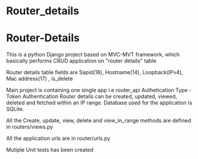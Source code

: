 # Router_details
# Router-Details
This is a python Django project based on MVC-MVT framework, which basically performs CRUD application on "router details" table

Router details table fields are
Sapid(18), Hostname(14), Loopback(IPv4), Mac address(17) , is_delete


Main project is containing one single app i.e router_api
Authetication Type - Token Authentication
Router details can be created, updated, viewed, deleted and fetched within an IP range. Database used for the application is SQLite. 

All the Create, update, view, delete and view_in_range methods are defined in routers/views.py

All the application urls are in router/urls.py 

Mutiple Unit tests has been created
